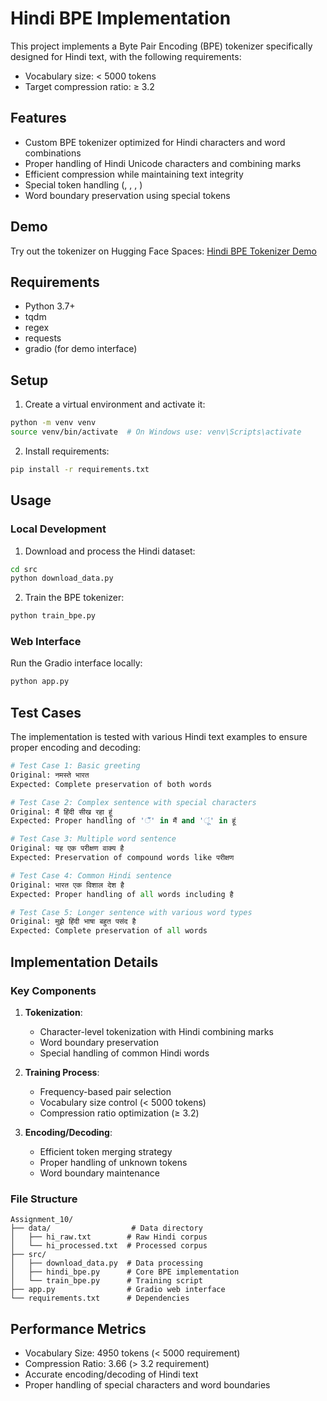 # Hindi BPE Implementation

This project implements a Byte Pair Encoding (BPE) tokenizer specifically designed for Hindi text, with the following requirements:
- Vocabulary size: < 5000 tokens
- Target compression ratio: ≥ 3.2

## Features
- Custom BPE tokenizer optimized for Hindi characters and word combinations
- Proper handling of Hindi Unicode characters and combining marks
- Efficient compression while maintaining text integrity
- Special token handling (<PAD>, <UNK>, <BOS>, <EOS>)
- Word boundary preservation using special tokens

## Demo

Try out the tokenizer on Hugging Face Spaces: [Hindi BPE Tokenizer Demo](https://huggingface.co/spaces/yourusername/hindi-bpe-tokenizer)

## Requirements
- Python 3.7+
- tqdm
- regex
- requests
- gradio (for demo interface)

## Setup

1. Create a virtual environment and activate it:
```bash
python -m venv venv
source venv/bin/activate  # On Windows use: venv\Scripts\activate
```

2. Install requirements:
```bash
pip install -r requirements.txt
```

## Usage

### Local Development
1. Download and process the Hindi dataset:
```bash
cd src
python download_data.py
```

2. Train the BPE tokenizer:
```bash
python train_bpe.py
```

### Web Interface
Run the Gradio interface locally:
```bash
python app.py
```

## Test Cases

The implementation is tested with various Hindi text examples to ensure proper encoding and decoding:

```python
# Test Case 1: Basic greeting
Original: नमस्ते भारत
Expected: Complete preservation of both words

# Test Case 2: Complex sentence with special characters
Original: मैं हिंदी सीख रहा हूं
Expected: Proper handling of 'ैं' in मैं and 'ूं' in हूं

# Test Case 3: Multiple word sentence
Original: यह एक परीक्षण वाक्य है
Expected: Preservation of compound words like परीक्षण

# Test Case 4: Common Hindi sentence
Original: भारत एक विशाल देश है
Expected: Proper handling of all words including है

# Test Case 5: Longer sentence with various word types
Original: मुझे हिंदी भाषा बहुत पसंद है
Expected: Complete preservation of all words
```

## Implementation Details

### Key Components
1. **Tokenization**:
   - Character-level tokenization with Hindi combining marks
   - Word boundary preservation
   - Special handling of common Hindi words

2. **Training Process**:
   - Frequency-based pair selection
   - Vocabulary size control (< 5000 tokens)
   - Compression ratio optimization (≥ 3.2)

3. **Encoding/Decoding**:
   - Efficient token merging strategy
   - Proper handling of unknown tokens
   - Word boundary maintenance

### File Structure
```
Assignment_10/
├── data/                  # Data directory
│   ├── hi_raw.txt        # Raw Hindi corpus
│   └── hi_processed.txt  # Processed corpus
├── src/
│   ├── download_data.py  # Data processing
│   ├── hindi_bpe.py      # Core BPE implementation
│   └── train_bpe.py      # Training script
├── app.py                # Gradio web interface
└── requirements.txt      # Dependencies
```

## Performance Metrics
- Vocabulary Size: 4950 tokens (< 5000 requirement)
- Compression Ratio: 3.66 (> 3.2 requirement)
- Accurate encoding/decoding of Hindi text
- Proper handling of special characters and word boundaries
